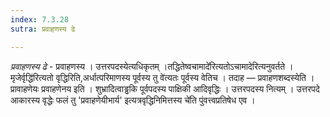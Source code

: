 ```yaml
---
index: 7.3.28
sutra: प्रवाहणस्य ढे

---
```

_प्रवाहणस्य ढे_ - प्रवाहणस्य । उत्तरपदस्येत्यधिकृतम् ।तद्धितेष्वचामादे॑रित्यतोऽचामादेरित्यनुवर्तते ।मृजेर्वृद्धि॑रित्यतो वृद्धिरिति,अर्धात्परिमाणस्य पूर्वस्य तु वे॑त्यतः पूर्वस्य वेतिच । तदाह — प्रवाहणशब्दस्येति । प्रावाहणेयः प्रवाहणेनय इति । शुभ्रादित्वाड्ढकि पूर्वपदस्य पाक्षिकी आदिवृद्धिः । उत्तरपदस्य नित्यम् । उत्तरपदे आकारस्य वृद्धेः फलं तु 'प्रवाहणेयीभार्य' इत्यत्रवृद्धिनिमित्तस्य चे॑ति पुंवत्त्वप्रतिषेध एव ।